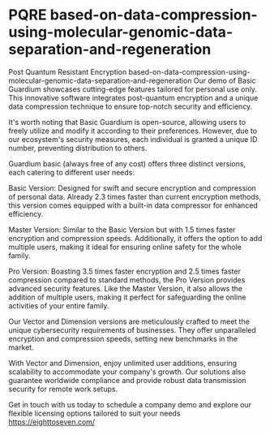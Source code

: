 # PQRE based-on-data-compression-using-molecular-genomic-data-separation-and-regeneration
Post Quantum Resistant Encryption based-on-data-compression-using-molecular-genomic-data-separation-and-regeneration
Our demo of Basic Guardium showcases cutting-edge features tailored for personal use only. This innovative software integrates post-quantum encryption and a unique data compression technique to ensure top-notch security and efficiency.

It's worth noting that Basic Guardium is open-source, allowing users to freely utilize and modify it according to their preferences. However, due to our ecosystem's security measures, each individual is granted a unique ID number, preventing distribution to others.

Guardium basic (always free of any cost) offers three distinct versions, each catering to different user needs:

Basic Version: Designed for swift and secure encryption and compression of personal data. Already 2.3 times faster than current encryption methods, this version comes equipped with a built-in data compressor for enhanced efficiency.

Master Version: Similar to the Basic Version but with 1.5 times faster encryption and compression speeds. Additionally, it offers the option to add multiple users, making it ideal for ensuring online safety for the whole family.

Pro Version: Boasting 3.5 times faster encryption and 2.5 times faster compression compared to standard methods, the Pro Version provides advanced security features. Like the Master Version, it also allows the addition of multiple users, making it perfect for safeguarding the online activities of your entire family.

Our Vector and Dimension versions are meticulously crafted to meet the unique cybersecurity requirements of businesses. They offer unparalleled encryption and compression speeds, setting new benchmarks in the market.

With Vector and Dimension, enjoy unlimited user additions, ensuring scalability to accommodate your company's growth. Our solutions also guarantee worldwide compliance and provide robust data transmission security for remote work setups.

Get in touch with us today to schedule a company demo and explore our flexible licensing options tailored to suit your needs
https://eighttoseven.com/
